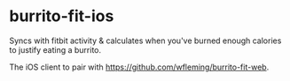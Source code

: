 # burrito-fit-ios

Syncs with fitbit activity & calculates when you've burned enough calories to justify eating a burrito.

The iOS client to pair with https://github.com/wfleming/burrito-fit-web.
